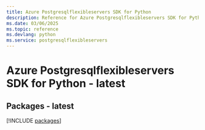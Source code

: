 ```yaml
---
title: Azure Postgresqlflexibleservers SDK for Python
description: Reference for Azure Postgresqlflexibleservers SDK for Python
ms.date: 03/06/2025
ms.topic: reference
ms.devlang: python
ms.service: postgresqlflexibleservers
---
```

# Azure Postgresqlflexibleservers SDK for Python - latest
## Packages - latest
[!INCLUDE [packages](postgresqlflexibleservers-index.md)]